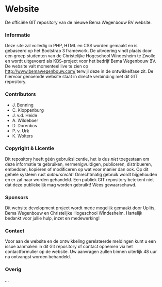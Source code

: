# Website
De officiële GIT repository van de nieuwe Bema Wegenbouw BV website.

### Informatie
Deze site zal volledig in PHP, HTML en CSS worden gemaakt en is gebaseerd op het Bootstrap 3 framework. De uitvoering vindt plaats door een groep studenten van de Christelijke Hogeschool Windesheim te Zwolle en wordt uitgevoerd als KBS-project voor het bedrijf Bema Wegenbouw BV.
De website valt momenteel live te zien op http://www.bemawegenbouw.com/ terwijl deze in de ontwikkelfase zit. De hiervoor genoemde website staat in directe verbinding met dit GIT repository.

### Contributors
- J. Benning
- C. Kloppenburg
- J. v.d. Heide
- A. Wildeboer
- D. Dorenbos
- P. v. Urk
- K. Wolters

### Copyright & Licentie
Dit repository heeft géén gebruikslicentie, het is dus *niet* toegestaan om deze informatie te gebruiken, vermenigvuldigen, publiceren, distribueren, embedden, kopiëren of modificeren op wat voor manier dan ook. Op dit gehele systeem rust *auteursrecht*! Onrechtmatig gebruik wordt bijgehouden en er zal naar worden gehandeld. Een publiek GIT repository betekent niet dat deze publiekelijk mag worden gebruikt! Wees gewaarschuwd.

### Sponsors
Dit website development project wordt mede mogelijk gemaakt door Uplits, Bema Wegenbouw en Christelijke Hogeschool Windesheim. Hartelijk bedankt voor jullie hulp, inzet en medewerking!

### Contact
Voor aan de website en de ontwikkeling gerelateerde meldingen kunt u een issue aanmaken in dit Git repository of contact opnemen via het contactformulier op de website. Uw aanvragen zullen binnen uiterlijk 48 uur na ontvangst worden behandeld.

### Overig
...